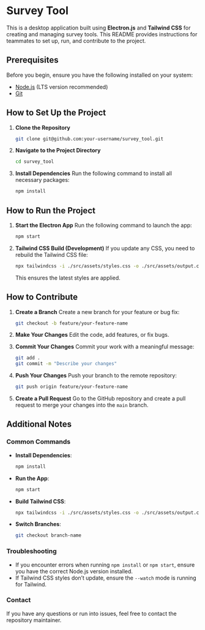 

# Survey Tool

This is a desktop application built using **Electron.js** and **Tailwind CSS** for creating and managing survey tools. This README provides instructions for teammates to set up, run, and contribute to the project.

## Prerequisites

Before you begin, ensure you have the following installed on your system:

- [Node.js](https://nodejs.org/) (LTS version recommended)
- [Git](https://git-scm.com/)

## How to Set Up the Project

1. **Clone the Repository**
   ```bash
   git clone git@github.com:your-username/survey_tool.git
   ```

2. **Navigate to the Project Directory**
   ```bash
   cd survey_tool
   ```

3. **Install Dependencies**
   Run the following command to install all necessary packages:
   ```bash
   npm install
   ```

## How to Run the Project

1. **Start the Electron App**
   Run the following command to launch the app:
   ```bash
   npm start
   ```

2. **Tailwind CSS Build (Development)**
   If you update any CSS, you need to rebuild the Tailwind CSS file:
   ```bash
   npx tailwindcss -i ./src/assets/styles.css -o ./src/assets/output.css --watch
   ```
   This ensures the latest styles are applied.

## How to Contribute

1. **Create a Branch**
   Create a new branch for your feature or bug fix:
   ```bash
   git checkout -b feature/your-feature-name
   ```

2. **Make Your Changes**
   Edit the code, add features, or fix bugs.

3. **Commit Your Changes**
   Commit your work with a meaningful message:
   ```bash
   git add .
   git commit -m "Describe your changes"
   ```

4. **Push Your Changes**
   Push your branch to the remote repository:
   ```bash
   git push origin feature/your-feature-name
   ```

5. **Create a Pull Request**
   Go to the GitHub repository and create a pull request to merge your changes into the `main` branch.

## Additional Notes

### Common Commands

- **Install Dependencies**:
  ```bash
  npm install
  ```

- **Run the App**:
  ```bash
  npm start
  ```

- **Build Tailwind CSS**:
  ```bash
  npx tailwindcss -i ./src/assets/styles.css -o ./src/assets/output.css --watch
  ```

- **Switch Branches**:
  ```bash
  git checkout branch-name
  ```

### Troubleshooting

- If you encounter errors when running `npm install` or `npm start`, ensure you have the correct Node.js version installed.
- If Tailwind CSS styles don’t update, ensure the `--watch` mode is running for Tailwind.

### Contact

If you have any questions or run into issues, feel free to contact the repository maintainer.

